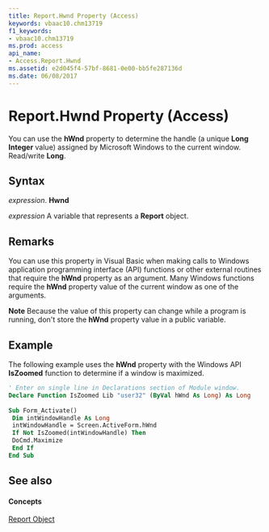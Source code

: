 ```yaml
---
title: Report.Hwnd Property (Access)
keywords: vbaac10.chm13719
f1_keywords:
- vbaac10.chm13719
ms.prod: access
api_name:
- Access.Report.Hwnd
ms.assetid: e2d045f4-57bf-8681-0e00-bb5fe287136d
ms.date: 06/08/2017
---
```



# Report.Hwnd Property (Access)

You can use the  **hWnd** property to determine the handle (a unique **Long Integer** value) assigned by Microsoft Windows to the current window. Read/write **Long**.


## Syntax

 _expression_. **Hwnd**

 _expression_ A variable that represents a **Report** object.


## Remarks

You can use this property in Visual Basic when making calls to Windows application programming interface (API) functions or other external routines that require the  **hWnd** property as an argument. Many Windows functions require the **hWnd** property value of the current window as one of the arguments.


 **Note**  Because the value of this property can change while a program is running, don't store the  **hWnd** property value in a public variable.


## Example

The following example uses the  **hWnd** property with the Windows API **IsZoomed** function to determine if a window is maximized.


```vb
' Enter on single line in Declarations section of Module window. 
Declare Function IsZoomed Lib "user32" (ByVal hWnd As Long) As Long 
 
Sub Form_Activate() 
 Dim intWindowHandle As Long 
 intWindowHandle = Screen.ActiveForm.hWnd 
 If Not IsZoomed(intWindowHandle) Then 
 DoCmd.Maximize 
 End If 
End Sub
```


## See also


#### Concepts


[Report Object](report-object-access.md)

